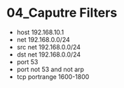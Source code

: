 # 04_Caputre Filters

- host 192.168.10.1
- net 192.168.0.0/24
- src net 192.168.0.0/24
- dst net 192.168.0.0/24
- port 53
- port not 53 and not arp
- tcp portrange 1600-1800
